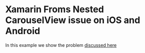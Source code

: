 # Xamarin Froms Nested CarouselView issue on iOS and Android
In this example we show the problem [discussed here](https://forums.xamarin.com/discussion/186306/nested-carouselview-issue-on-ios-and-android) 
